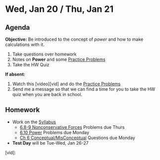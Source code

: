 Wed, Jan 20 / Thu, Jan 21
==================

Agenda
---------
**Objective:** Be introduced to the concept of *power* and how to make calculations with it.

1. Take questions over homework
2. Notes on **Power** and some [Practice Problems][prob]
3. Take the HW Quiz

**If absent:**
 1. Watch this [video][vid] and do the [Practice Problems][prob]
 2. Send me a message so that we can find a time for you to take the HW quiz when you are back in school.

Homework 
-------------
- Work on the [Syllabus]
	- [6.8-9 Nonconservative Forces][noncons] Problems due Thurs
	- [6.10 Power][pow] Problems due Monday
	- [Ch 6 Conceptual/MisConceptual][concept] Questions due Monday
- **Test Day** will be Tue-Wed, Jan 26-27

[syllabus]: https://avon.schoology.com/course/2624603229/materials?f=369853538
[noncons]: https://avon.schoology.com/assignment/4517095990/
[pow]: https://avon.schoology.com/assignment/4517101312/
[concept]: https://avon.schoology.com/assignment/4517122812/
[prob]: https://avon.schoology.com/page/4579805711
[vid]:
<!--stackedit_data:
eyJoaXN0b3J5IjpbNzE1NTY2MDgxLDIxMzgwMTI1MTgsLTIxND
YzNzA4MTBdfQ==
-->